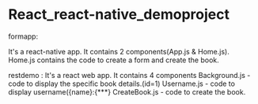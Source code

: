 # React_react-native_demoproject

formapp: 

It's a react-native app. It contains 2 components(App.js & Home.js).
Home.js contains the code to create a form and create the book.

restdemo :
  It's a react web app. It contains 4 components
  Background.js - code to display the specific book details.(id=1)
  Username.js - code to display username({name}:{***}
  CreateBook.js - code to create the book.

